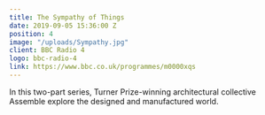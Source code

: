 ```yaml
---
title: The Sympathy of Things
date: 2019-09-05 15:36:00 Z
position: 4
image: "/uploads/Sympathy.jpg"
client: BBC Radio 4
logo: bbc-radio-4
link: https://www.bbc.co.uk/programmes/m0000xqs
---
```


In this two-part series, Turner Prize-winning architectural collective Assemble explore the designed and manufactured world.
